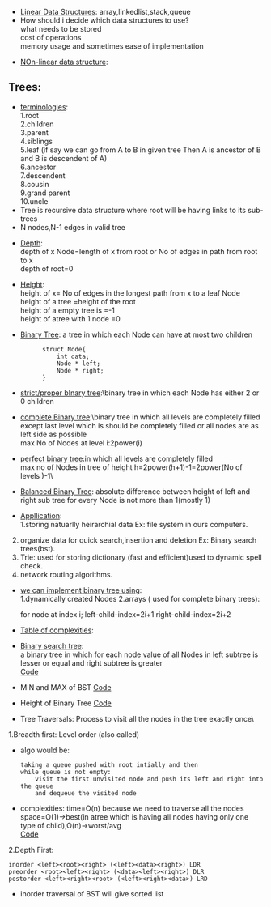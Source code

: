 - <ins>Linear Data Structures</ins>:<ins></ins>
array,linkedlist,stack,queue
- How should i decide which data structures to use?\
what needs to be stored\
cost of operations\
memory usage and sometimes ease of implementation
* <ins>NOn-linear data structure</ins>:
## Trees:
* <ins>terminologies</ins>:\
1.root\
2.children\
3.parent\
4.siblings\
5.leaf
(if say we can go from A to B in given tree Then A is ancestor of B and B is descendent of A)\
6.ancestor\
7.descendent\
8.cousin\
9.grand parent\
10.uncle
* Tree is recursive data structure where root will be having links to its sub-trees
* N nodes,N-1 edges in valid tree
- <ins>Depth</ins>:\
depth of x Node=length of x from root or No of edges in path from root to x\
depth of root=0
- <ins>Height</ins>:\
height of x= No of edges in the longest path from x to a leaf Node\
height of a tree =height of the root\
height of a empty tree is =-1\
height of atree with 1 node =0
- <ins>Binary Tree</ins>: a tree in which each Node can have at most two children

            struct Node{
                int data;
                Node * left;
                Node * right;
            }
- <ins>strict/proper bInary tree</ins>:\binary tree in which each Node has either 2 or 0 children
- <ins>complete Binary tree</ins>:\binary tree in which all levels are completely filled except
last level which is should be completely filled or all nodes are as left side as possible\
max No of Nodes at level i:2power(i)
- <ins>perfect binary tree</ins>:in which all levels are completely filled\
max no of Nodes in tree of height h=2power(h+1)-1=2power(No of levels )-1\
- <ins>Balanced Binary Tree</ins>: absolute difference between height of left and right sub tree for every Node is not more than 1(mostly 1)
- <ins>Appllication</ins>:\
1.storing natuarlly heirarchial data Ex: file system in ours computers.
2. organize data for quick search,insertion and deletion Ex: Binary search trees(bst).
3. Trie: used for storing dictionary (fast and efficient)used to dynamic spell check.
4. network routing algorithms.
- <ins>we can implement binary tree using</ins>:\
1.dynamically created Nodes
2.arrays ( used for complete binary trees):

    for node at index i;
    left-child-index=2i+1
    right-child-index=2i+2
- <ins>Table of complexities</ins>:

- <ins>Binary search tree</ins>:\
a binary tree in which for each node value of all Nodes in left subtree is lesser or equal and
right subtree is greater   
[Code](https://github.com/takasidk/cpp/blob/master/data_structures/Trees/BST.cpp)

- MIN and MAX of BST [Code](https://github.com/takasidk/cpp/blob/master/data_structures/Trees/min_max_BST.cpp)
- Height of Binary Tree [Code](https://github.com/takasidk/cpp/blob/master/data_structures/Trees/height_binaryTree.cpp)
- Tree Traversals: Process to visit all the nodes in the tree exactly once\

1.Breadth first: Level order (also called)
  - algo would be:

        taking a queue pushed with root intially and then 
        while queue is not empty:
            visit the first unvisited node and push its left and right into the queue
            and dequeue the visited node
  - complexities:
        time=O(n) because we need to traverse all the nodes\
        space=O(1)->best(in atree which is having all nodes having only one type of child),O(n)->worst/avg \
        [Code](https://github.com/takasidk/cpp/blob/master/data_structures/Trees/levelorder.cpp)
        
2.Depth First: 

    inorder <left><root><right> (<left><data><right>) LDR
    preorder <root><left><right> (<data><left><right>) DLR
    postorder <left><right><root> (<left><right><data>) LRD
  - inorder traversal of BST will give sorted list
